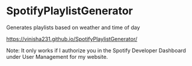 # SpotifyPlaylistGenerator

Generates playlists based on weather and time of day

https://vinisha231.github.io/SpotifyPlaylistGenerator/ 

Note: It only works if I authorize you in the Spotify Developer Dashboard under User Management for my website. 
